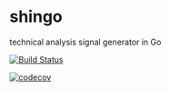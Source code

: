 # shingo
technical analysis signal generator in Go

[![Build Status](https://travis-ci.org/tsuz/shingo.svg?branch=dev)](https://travis-ci.org/tsuz/shingo)

[![codecov](https://codecov.io/gh/tsuz/shingo/branch/master/graph/badge.svg)](https://codecov.io/gh/tsuz/shingo)
